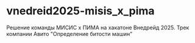 # vnedreid2025-misis_x_pima
Решение команды МИСИС х ПИМА на хакатоне Внедрейд 2025. Трек компании Авито "Определение битости машин"
